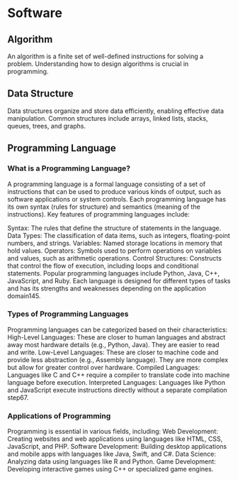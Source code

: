 # Software
## Algorithm
An algorithm is a finite set of well-defined instructions for solving a problem. Understanding how to design algorithms is crucial in programming.

## Data Structure
Data structures organize and store data efficiently, enabling effective data manipulation. Common structures include arrays, linked lists, stacks, queues, trees, and graphs.

## Programming Language

### What is a Programming Language?
A programming language is a formal language consisting of a set of instructions that can be used to produce various kinds of output, such as software applications or system controls. Each programming language has its own syntax (rules for structure) and semantics (meaning of the instructions). Key features of programming languages include:

Syntax: The rules that define the structure of statements in the language.
Data Types: The classification of data items, such as integers, floating-point numbers, and strings.
Variables: Named storage locations in memory that hold values.
Operators: Symbols used to perform operations on variables and values, such as arithmetic operations.
Control Structures: Constructs that control the flow of execution, including loops and conditional statements.
Popular programming languages include Python, Java, C++, JavaScript, and Ruby. Each language is designed for different types of tasks and has its strengths and weaknesses depending on the application domain145.

### Types of Programming Languages
Programming languages can be categorized based on their characteristics:
High-Level Languages: These are closer to human languages and abstract away most hardware details (e.g., Python, Java). They are easier to read and write.
Low-Level Languages: These are closer to machine code and provide less abstraction (e.g., Assembly language). They are more complex but allow for greater control over hardware.
Compiled Languages: Languages like C and C++ require a compiler to translate code into machine language before execution.
Interpreted Languages: Languages like Python and JavaScript execute instructions directly without a separate compilation step67.

### Applications of Programming
Programming is essential in various fields, including:
Web Development: Creating websites and web applications using languages like HTML, CSS, JavaScript, and PHP.
Software Development: Building desktop applications and mobile apps with languages like Java, Swift, and C#.
Data Science: Analyzing data using languages like R and Python.
Game Development: Developing interactive games using C++ or specialized game engines.
